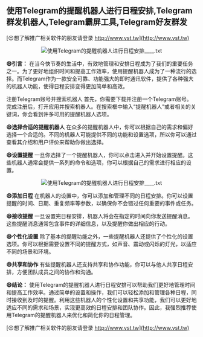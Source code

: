 ## **使用Telegram的提醒机器人进行日程安排,Telegram群发机器人,Telegram霸屏工具,Telegram好友群发**

[😍想了解推广相关软件的朋友请登录 http://www.vst.tw](http://www.vst.tw)

 <center><img src="https://vst.tw/MP4/tuiguang/png/7.png" alt="使用Telegram的提醒机器人进行日程安排____.txt"></center>

**😄引言：**
在当今快节奏的生活中，有效地管理和安排日程成为了我们的重要任务之一。为了更好地组织时间和提高工作效率，使用提醒机器人成为了一种流行的选择。而Telegram作为一款安全可靠、功能强大的即时通讯软件，提供了各种强大的机器人功能，使得日程安排变得更加简单和高效。

注册Telegram账号并搜索机器人
首先，你需要下载并注册一个Telegram账号。完成注册后，打开应用并搜索机器人。在搜索框中输入“提醒机器人”或者相关的关键词，你会看到许多可用的提醒机器人选项。

**😄选择合适的提醒机器人**
在众多的提醒机器人中，你可以根据自己的需求和偏好选择一个合适的。不同的机器人可能提供不同的功能和设置选项，所以你可以通过查看其介绍和用户评价来帮助你做出选择。

**😄设置提醒**
一旦你选择了一个提醒机器人，你可以点击进入并开始设置提醒。这些机器人通常会提供一系列的命令和选项，你可以根据自己的需求进行相应的设置。

 <center><img src="https://vst.tw/MP4/tuiguang/png/3.png" alt="使用Telegram的提醒机器人进行日程安排____.txt"></center>

**😄添加日程**
在机器人的设置中，你可以添加和管理不同的日程安排。你可以设置提醒的时间、日期、重复频率等参数，以确保你不会错过任何重要的事件或任务。

**😄接收提醒**
一旦设置完日程安排，机器人将会在指定的时间向你发送提醒消息。这些提醒消息通常包含事件的详细信息，以及提醒你做出相应的行动。

**😄个性化设置**
除了基本的提醒功能之外，一些提醒机器人还提供了个性化的设置选项。你可以根据需要设置不同的提醒方式，如声音、震动或闪烁的灯光，以适应不同的场景和环境。

**😄共享和协作**
有些提醒机器人还支持共享和协作功能，你可以与他人共享日程安排，方便团队成员之间的协作和沟通。

**😄结论：**
使用Telegram的提醒机器人进行日程安排可以帮助我们更好地管理时间和提高工作效率。通过简单的设置和操作，我们可以轻松添加和管理各种日程，同时接收到及时的提醒。利用这些机器人的个性化设置和共享功能，我们可以更好地适应不同的需求和场景，实现更高效的日程安排和团队协作。因此，我强烈推荐使用Telegram的提醒机器人来优化和简化你的日程管理。

[😍想了解推广相关软件的朋友请登录 http://www.vst.tw](http://www.vst.tw)



